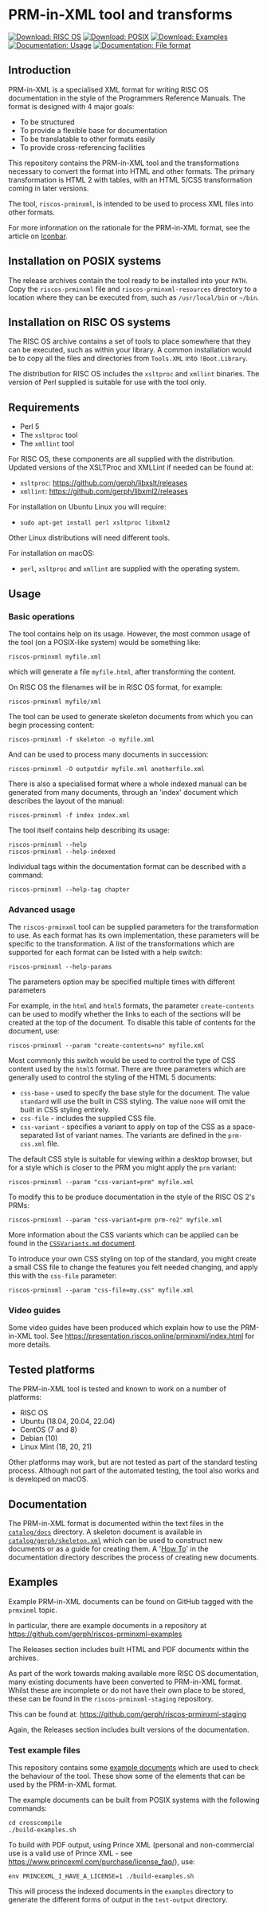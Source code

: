 # PRM-in-XML tool and transforms

[![Download: RISC OS](https://img.shields.io/badge/Download-RISC_OS-blue)](https://github.com/gerph/riscos-prminxml-tool/releases/download/v1.03.65.html5-css.263/RISCOS-PRMinXML-v1.03.65.html5-css.263.zip)
[![Download: POSIX](https://img.shields.io/badge/Download-POSIX-blue)](https://github.com/gerph/riscos-prminxml-tool/releases/download/v1.03.65.html5-css.263/POSIX-PRMinXML-v1.03.65.html5-css.263.tar.gz)
[![Download: Examples](https://img.shields.io/badge/Download-Example_Documents-blue)](https://github.com/gerph/riscos-prminxml-tool/releases/download/v1.03.65.html5-css.263/Example-Output-v1.03.65.html5-css.263.zip)
[![Documentation: Usage](https://img.shields.io/badge/Documentation-Usage-yellow)](catalog/docs/HowTo.md)
[![Documentation: File format](https://img.shields.io/badge/Documentation-File_Format-yellow)](catalog/docs/PRMinXML.txt)

## Introduction

PRM-in-XML is a specialised XML format for writing RISC OS documentation in the style
of the Programmers Reference Manuals. The format is designed with 4 major goals:

* To be structured
* To provide a flexible base for documentation
* To be translatable to other formats easily
* To provide cross-referencing facilities

This repository contains the PRM-in-XML tool and the transformations necessary to
convert the format into HTML and other formats. The primary transformation is HTML 2 with
tables, with an HTML 5/CSS transformation coming in later versions.

The tool, `riscos-prminxml`, is intended to be used to process XML files into other
formats.

For more information on the rationale for the PRM-in-XML format, see the article on [Iconbar](https://www.iconbar.com/articles/RISC_OS_Documentation/index1700.html).


## Installation on POSIX systems

The release archives contain the tool ready to be installed into your `PATH`. Copy the `riscos-prminxml` file and `riscos-prminxml-resources` directory
to a location where they can be executed from, such as `/usr/local/bin` or `~/bin`.

## Installation on RISC OS systems

The RISC OS archive contains a set of tools to place somewhere that they can be
executed, such as within your library. A common installation would be to copy all
the files and directories from `Tools.XML` into `!Boot.Library`.

The distribution for RISC OS includes the `xsltproc` and `xmllint` binaries.
The version of Perl supplied is suitable for use with the tool only.


## Requirements

* Perl 5
* The `xsltproc` tool
* The `xmllint` tool

For RISC OS, these components are all supplied with the distribution. Updated versions
of the XSLTProc and XMLLint if needed can be found at:

* `xsltproc`: https://github.com/gerph/libxslt/releases
* `xmllint`: https://github.com/gerph/libxml2/releases

For installation on Ubuntu Linux you will require:

* `sudo apt-get install perl xsltproc libxml2`

Other Linux distributions will need different tools.

For installation on macOS:

* `perl`, `xsltproc` and `xmllint` are supplied with the operating system.


## Usage

### Basic operations

The tool contains help on its usage. However, the most common usage of the tool
(on a POSIX-like system) would be something like:

    riscos-prminxml myfile.xml

which will generate a file `myfile.html`, after transforming the content.

On RISC OS the filenames will be in RISC OS format, for example:

    riscos-prminxml myfile/xml

The tool can be used to generate skeleton documents from which you can begin processing
content:

    riscos-prminxml -f skeleton -o myfile.xml

And can be used to process many documents in succession:

    riscos-prminxml -O outputdir myfile.xml anotherfile.xml

There is also a specialised format where a whole indexed manual can be generated from
many documents, through an 'index' document which describes the layout of the manual:

    riscos-prminxml -f index index.xml

The tool itself contains help describing its usage:

    riscos-prminxml --help
    riscos-prminxml --help-indexed

Individual tags within the documentation format can be described with a command:

    riscos-prminxml --help-tag chapter

### Advanced usage

The `riscos-prminxml` tool can be supplied parameters for the transformation
to use. As each format has its own implementation, these parameters will be specific to the transformation. A list of the transformations which are
supported for each format can be listed with a help switch:

    riscos-prminxml --help-params

The parameters option may be specified multiple times with different parameters

For example, in the `html` and `html5` formats, the parameter `create-contents`
can be used to modify whether the links to each of the sections will be
created at the top of the document. To disable this table of contents for the
document, use:

    riscos-prminxml --param "create-contents=no" myfile.xml

Most commonly this switch would be used to control the type of CSS content
used by the `html5` format. There are three parameters which are generally
used to control the styling of the HTML 5 documents:

* `css-base` - used to specify the base style for the document. The value
  `standard` will use the built in CSS styling. The value `none` will omit
  the built in CSS styling entirely.
* `css-file` - includes the supplied CSS file.
* `css-variant` - specifies a variant to apply on top of the CSS as a space-separated list of variant names. The variants are defined in the `prm-css.xml` file.

The default CSS style is suitable for viewing within a desktop browser, but
for a style which is closer to the PRM you might apply the `prm` variant:

    riscos-prminxml --param "css-variant=prm" myfile.xml

To modify this to be produce documentation in the style of the
RISC OS 2's PRMs:

    riscos-prminxml --param "css-variant=prm prm-ro2" myfile.xml

More information about the CSS variants which can be applied can be found in the [`CSSVariants.md` document](catalog/docs/CSSVariants.md).


To introduce your own CSS styling on top of the standard, you might
create a small CSS file to change the features you felt needed changing,
and apply this with the `css-file` parameter:

    riscos-prminxml --param "css-file=my.css" myfile.xml


### Video guides

Some video guides have been produced which explain how to use the PRM-in-XML
tool. See https://presentation.riscos.online/prminxml/index.html for more details.


## Tested platforms

The PRM-in-XML tool is tested and known to work on a number of platforms:

* RISC OS
* Ubuntu (18.04, 20.04, 22.04)
* CentOS (7 and 8)
* Debian (10)
* Linux Mint (18, 20, 21)

Other platforms may work, but are not tested as part of the standard testing process.
Although not part of the automated testing, the tool also works and is developed on
macOS.

## Documentation

The PRM-in-XML format is documented within the text files in the [`catalog/docs`](catalog/docs)
directory. A skeleton document is available in [`catalog/gerph/skeleton.xml`](catalog/gerph/skeleton.xml)
which can be used to construct new documents or as a guide for creating them. A '[How To](catalog/docs/HowTo.md)'
in the documentation directory describes the process of creating new documents.

## Examples

Example PRM-in-XML documents can be found on GitHub tagged with the `prmxinml` topic.

In particular, there are example documents in a repository at https://github.com/gerph/riscos-prminxml-examples

The Releases section includes built HTML and PDF documents within the archives.

As part of the work towards making available more RISC OS documentation, many existing documents have been converted to PRM-in-XML format. Whilst these are incomplete or do not have their own place to be stored, these can be found in the `riscos-prminxml-staging` repository.

This can be found at: https://github.com/gerph/riscos-prminxml-staging

Again, the Releases section includes built versions of the documentation.


### Test example files

This repository contains some [example documents](examples) which are used to check the
behaviour of the tool. These show some of the elements that can be used by the PRM-in-XML
format.

The example documents can be built from POSIX systems with the following commands:

    cd crosscompile
    ./build-examples.sh

To build with PDF output, using Prince XML (personal and non-commercial use is
a valid use of Prince XML - see https://www.princexml.com/purchase/license_faq/), use:

    env PRINCEXML_I_HAVE_A_LICENSE=1 ./build-examples.sh

This will process the indexed documents in the `examples` directory to generate the different forms of output in the `test-output` directory.
